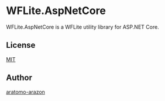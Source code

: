 WFLite.AspNetCore
=====
WFLite.AspNetCore is a WFLite utility library for ASP.NET Core.

## License

[MIT](https://github.com/aratomo-arazon/WFLite.AspNetCore/blob/master/LICENSE)

## Author

[aratomo-arazon](https://github.com/aratomo-arazon)